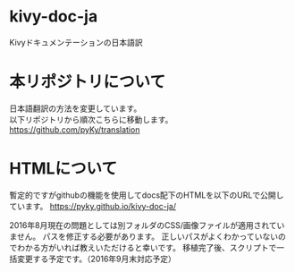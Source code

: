# kivy-doc-ja
Kivyドキュメンテーションの日本語訳

# 本リポジトリについて
日本語翻訳の方法を変更しています。  
以下リポジトリから順次こちらに移動します。  
https://github.com/pyKy/translation  

# HTMLについて
暫定的ですがgithubの機能を使用してdocs配下のHTMLを以下のURLで公開しています。
https://pyky.github.io/kivy-doc-ja/

2016年8月現在の問題としては別フォルダのCSS/画像ファイルが適用されていません。
パスを修正する必要があります。
正しいパスがよくわかっていないのでわかる方がいれば教えいただけると幸いです。
移植完了後、スクリプトで一括変更する予定です。（2016年9月末対応予定）
